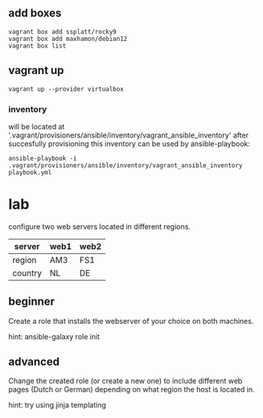 ## add boxes
    vagrant box add ssplatt/rocky9
    vagrant box add maxhamon/debian12
    vagrant box list
## vagrant up
    vagrant up --provider virtualbox

### inventory
will be located at '.vagrant/provisioners/ansible/inventory/vagrant_ansible_inventory' after succesfully provisioning
this inventory can be used by ansible-playbook:

    ansible-playbook -i .vagrant/provisioners/ansible/inventory/vagrant_ansible_inventory playbook.yml 

# lab
configure two web servers located in different regions. 

|server   |web1   |web2   |
|---|---|---|
|region   |AM3   |FS1   |
|country   |NL   |DE   |

## beginner
Create a role that installs the webserver of your choice on both machines.

hint: ansible-galaxy role init 

## advanced
Change the created role (or create a new one) to include different web pages (Dutch or German) depending on what region the host is located in.  

hint: try using jinja templating

